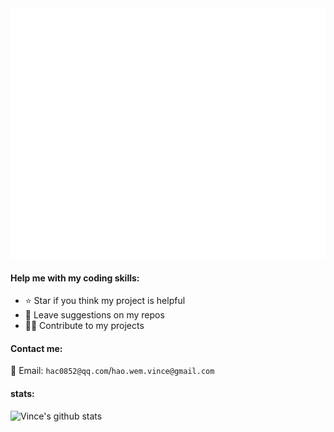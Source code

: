 <div align="center">
	<img src="https://raw.githubusercontent.com/Vince-1/Vince-1/master/header.svg" width="800px", height="400px">
	<br>
</div>

#### Help me with my coding skills:

- ⭐️ Star if you think my project is helpful
- 💬 Leave suggestions on my repos
- 🧑‍💻 Contribute to my projects

#### Contact me:

📧 Email: `hac0852@qq.com`/`hao.wem.vince@gmail.com`

#### stats:

![Vince's github stats](https://github-readme-stats.vercel.app/api?username=Vince-1&show_icons=true&theme=dark&count_private=true)
